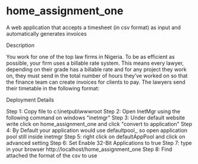 # home_assignment_one
A web application that accepts a timesheet (in csv format) as input and automatically generates invoices

Description

You work for one of the top law firms in Nigeria. To be as efficient as possible, your firm uses a billable rate system. This means every lawyer, depending on their grade has a billable rate and for any project they work on, they must send in the total number of hours they’ve worked on so that the finance team can create invoices for clients to pay. The lawyers send their timetable in the following format: 
 
 
 Deployment Details
 
 Step 1: Copy file to c:\inetpub\wwwroot
 Step 2: Open InetMgr using the following command on windows "inetmgr"
 Step 3: Under default website write click on home_assignment_one and click "convert to application"
 Step 4: By Default your application would use defaultpool,, so open application pool still inside inetmgr
 Step 5: right click on defaultAppPool and click on advanced setting
 Step 6: Set Enable 32-Bit Applications to true
 Step 7: type in your browser http://localhost/home_assignment_one
 Step 8: Find attached the format of the csv to use
 
